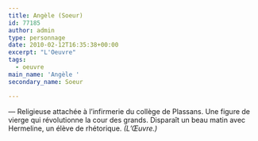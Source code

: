```yaml
---
title: Angèle (Soeur)
id: 77185
author: admin
type: personnage
date: 2010-02-12T16:35:38+00:00
excerpt: "L'Oeuvre"
tags:
  - oeuvre
main_name: 'Angèle '
secondary_name: Soeur

---
```

— Religieuse attachée à l&rsquo;infirmerie du collège de Plassans. Une figure de vierge qui révolutionne la cour des grands. Disparaît un beau matin avec Hermeline, un élève de rhétorique. _(L&rsquo;Œuvre.)_